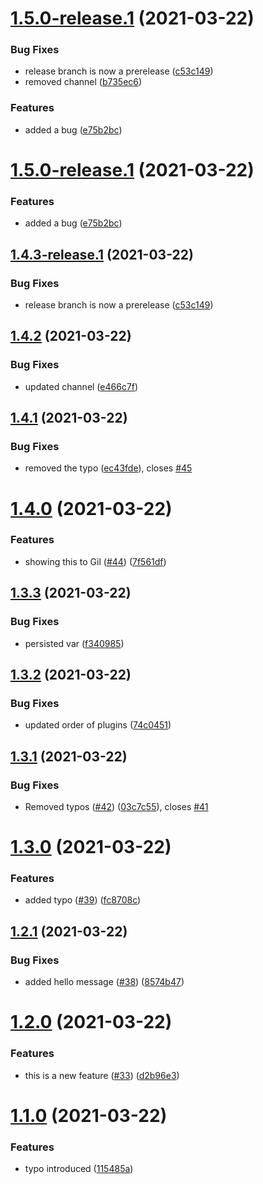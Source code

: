 # [1.5.0-release.1](https://github.com/daylesalmon/gh-action-test-repo/compare/v1.4.2...v1.5.0-release.1) (2021-03-22)


### Bug Fixes

* release branch is now a prerelease ([c53c149](https://github.com/daylesalmon/gh-action-test-repo/commit/c53c149af95839b2c434c18a0de69126aedbb25a))
* removed channel ([b735ec6](https://github.com/daylesalmon/gh-action-test-repo/commit/b735ec6a3fb934b8b7faf2d5c3d3973735239b75))


### Features

* added a bug ([e75b2bc](https://github.com/daylesalmon/gh-action-test-repo/commit/e75b2bc7cb297781c0da0a7a1c1df248ebdea488))

# [1.5.0-release.1](https://github.com/daylesalmon/gh-action-test-repo/compare/v1.4.3-release.1...v1.5.0-release.1) (2021-03-22)


### Features

* added a bug ([e75b2bc](https://github.com/daylesalmon/gh-action-test-repo/commit/e75b2bc7cb297781c0da0a7a1c1df248ebdea488))

## [1.4.3-release.1](https://github.com/daylesalmon/gh-action-test-repo/compare/v1.4.2...v1.4.3-release.1) (2021-03-22)


### Bug Fixes

* release branch is now a prerelease ([c53c149](https://github.com/daylesalmon/gh-action-test-repo/commit/c53c149af95839b2c434c18a0de69126aedbb25a))

## [1.4.2](https://github.com/daylesalmon/gh-action-test-repo/compare/v1.4.1...v1.4.2) (2021-03-22)


### Bug Fixes

* updated channel ([e466c7f](https://github.com/daylesalmon/gh-action-test-repo/commit/e466c7fe942e04e4b8363fcafa4a612bcd5f4186))

## [1.4.1](https://github.com/daylesalmon/gh-action-test-repo/compare/v1.4.0...v1.4.1) (2021-03-22)


### Bug Fixes

* removed the typo ([ec43fde](https://github.com/daylesalmon/gh-action-test-repo/commit/ec43fde119602cd5813acfb0f403608d7747de15)), closes [#45](https://github.com/daylesalmon/gh-action-test-repo/issues/45)

# [1.4.0](https://github.com/daylesalmon/gh-action-test-repo/compare/v1.3.3...v1.4.0) (2021-03-22)


### Features

* showing this to Gil ([#44](https://github.com/daylesalmon/gh-action-test-repo/issues/44)) ([7f561df](https://github.com/daylesalmon/gh-action-test-repo/commit/7f561df5fbe788c7bbdc1c9fb5f172e9ab566e73))

## [1.3.3](https://github.com/daylesalmon/gh-action-test-repo/compare/v1.3.2...v1.3.3) (2021-03-22)


### Bug Fixes

* persisted var ([f340985](https://github.com/daylesalmon/gh-action-test-repo/commit/f34098543f52303be8ba38a4003116c40f392245))

## [1.3.2](https://github.com/daylesalmon/gh-action-test-repo/compare/v1.3.1...v1.3.2) (2021-03-22)


### Bug Fixes

* updated order of plugins ([74c0451](https://github.com/daylesalmon/gh-action-test-repo/commit/74c0451bc9496f9e2c6b3d95ddd46d01e251da6b))

## [1.3.1](https://github.com/daylesalmon/gh-action-test-repo/compare/v1.3.0...v1.3.1) (2021-03-22)


### Bug Fixes

* Removed typos ([#42](https://github.com/daylesalmon/gh-action-test-repo/issues/42)) ([03c7c55](https://github.com/daylesalmon/gh-action-test-repo/commit/03c7c55a60be2cfef2eab2bb37d41fec12922080)), closes [#41](https://github.com/daylesalmon/gh-action-test-repo/issues/41)

# [1.3.0](https://github.com/daylesalmon/gh-action-test-repo/compare/v1.2.1...v1.3.0) (2021-03-22)


### Features

* added typo ([#39](https://github.com/daylesalmon/gh-action-test-repo/issues/39)) ([fc8708c](https://github.com/daylesalmon/gh-action-test-repo/commit/fc8708cfd9d15ddd8d477963abbd8fa15c9061c3))

## [1.2.1](https://github.com/daylesalmon/gh-action-test-repo/compare/v1.2.0...v1.2.1) (2021-03-22)


### Bug Fixes

* added hello message ([#38](https://github.com/daylesalmon/gh-action-test-repo/issues/38)) ([8574b47](https://github.com/daylesalmon/gh-action-test-repo/commit/8574b47a40537f086ca24c45f964001e11c04cff))

# [1.2.0](https://github.com/daylesalmon/gh-action-test-repo/compare/v1.1.0...v1.2.0) (2021-03-22)


### Features

* this is a new feature ([#33](https://github.com/daylesalmon/gh-action-test-repo/issues/33)) ([d2b96e3](https://github.com/daylesalmon/gh-action-test-repo/commit/d2b96e3ff1a56a2dc377cb1d88179324a3421218))

# [1.1.0](https://github.com/daylesalmon/gh-action-test-repo/compare/v1.0.5...v1.1.0) (2021-03-22)


### Features

* typo introduced ([115485a](https://github.com/daylesalmon/gh-action-test-repo/commit/115485ae233ca0a330f4c7ee46779ab5407ed079))

